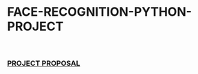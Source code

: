 <h1>FACE-RECOGNITION-PYTHON-PROJECT</h1> <br>
<h3><a href="https://drive.google.com/file/d/181aUWmRwh7HW9gbYBZB-QFtwtYPIHYIh/view">PROJECT PROPOSAL</a></h3>
